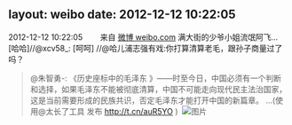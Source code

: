 layout: weibo
date: 2012-12-12 10:22:05
---
<meta name="referrer" content="no-referrer" />

2012-12-12 10:22:05  &nbsp;&nbsp;&nbsp;&nbsp;&nbsp;&nbsp; 来自 <a href="http://weibo.com/" rel="nofollow">微博 weibo.com</a>
满大街的少爷小姐流氓阿飞... [哈哈]//@xcv58_: [呵呵] //@哈儿浦志强有戏:你打算清算老毛，跟孙子商量过了吗？
>  @朱智勇-: 《历史座标中的毛泽东 》——时至今日，中国必须有一个判断和选择，如果毛泽东不能被彻底清算，中国不可能走向现代民主法治国家，这是当前需要形成的民族共识，否定毛泽东才能打开中国的新篇章。 ...(使用@太长了工具 发布 http://t.cn/auR5YO ) ​​​
>  ![图片](https://ww1.sinaimg.cn/large/485f83dejw1dzq9yeqnomj.jpg)
